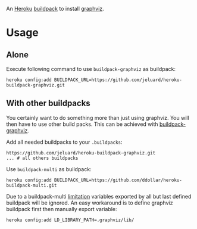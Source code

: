 An [Heroku](http://www.heroku.com/) [buildpack](https://devcenter.heroku.com/articles/buildpack-api) to install [graphviz](http://www.graphviz.org/).

# Usage

## Alone

Execute following command to use `buildpack-graphviz` as buildpack:

```
heroku config:add BUILDPACK_URL=https://github.com/jeluard/heroku-buildpack-graphviz.git
```

## With other buildpacks

You certainly want to do something more than just using graphviz. You will then have to use other build packs. This can be achieved with [buildpack-graphviz](https://github.com/ddollar/heroku-buildpack-multi).

Add all needed buildpacks to your `.buildpacks`:

```
https://github.com/jeluard/heroku-buildpack-graphviz.git
... # all others buildpacks
```

Use `buildpack-multi` as buildpack:

```
heroku config:add BUILDPACK_URL=https://github.com/ddollar/heroku-buildpack-multi.git
```

Due to a buildpack-multi [limitation](https://github.com/ddollar/heroku-buildpack-multi/issues/5) variables exported by all but last defined buildpack will be ignored.
An easy workaround is to define graphviz buildpack first then manually export variable:

```
heroku config:add LD_LIBRARY_PATH=.graphviz/lib/
```